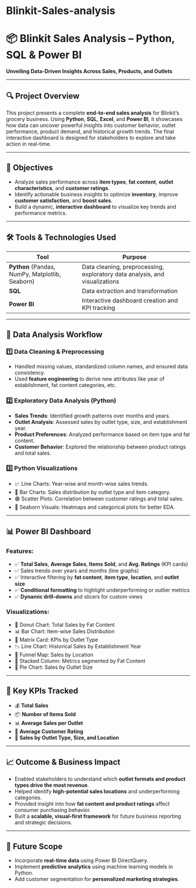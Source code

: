 # Blinkit-Sales-analysis
# 📦 Blinkit Sales Analysis – Python, SQL & Power BI

**Unveiling Data-Driven Insights Across Sales, Products, and Outlets**

---

## 🔍 Project Overview

This project presents a complete **end-to-end sales analysis** for Blinkit’s grocery business. Using **Python**, **SQL**, **Excel**, and **Power BI**, it showcases how data can uncover powerful insights into customer behavior, outlet performance, product demand, and historical growth trends. The final interactive dashboard is designed for stakeholders to explore and take action in real-time.

---

## 🎯 Objectives

- Analyze sales performance across **item types**, **fat content**, **outlet characteristics**, and **customer ratings**.
- Identify actionable business insights to optimize **inventory**, improve **customer satisfaction**, and **boost sales**.
- Build a dynamic, **interactive dashboard** to visualize key trends and performance metrics.

---

## 🛠 Tools & Technologies Used

| Tool        | Purpose                                         |
|-------------|-------------------------------------------------|
| **Python** (Pandas, NumPy, Matplotlib, Seaborn) | Data cleaning, preprocessing, exploratory data analysis, and visualizations |
| **SQL**     | Data extraction and transformation              |
| **Power BI**| Interactive dashboard creation and KPI tracking |

---

## 🧹 Data Analysis Workflow

### 1️⃣ Data Cleaning & Preprocessing
- Handled missing values, standardized column names, and ensured data consistency.
- Used **feature engineering** to derive new attributes like year of establishment, fat content categories, etc.

### 2️⃣ Exploratory Data Analysis (Python)
- **Sales Trends**: Identified growth patterns over months and years.
- **Outlet Analysis**: Assessed sales by outlet type, size, and establishment year.
- **Product Preferences**: Analyzed performance based on item type and fat content.
- **Customer Behavior**: Explored the relationship between product ratings and total sales.

### 3️⃣ Python Visualizations
- 📈 Line Charts: Year-wise and month-wise sales trends.
- 🧮 Bar Charts: Sales distribution by outlet type and item category.
- 🟢 Scatter Plots: Correlation between customer ratings and total sales.
- 🎯 Seaborn Visuals: Heatmaps and categorical plots for better EDA.

---

## 📊 Power BI Dashboard

### Features:
- ✅ **Total Sales**, **Average Sales**, **Items Sold**, and **Avg. Ratings** (KPI cards)
- ✅ Sales trends over years and months (line graphs)
- ✅ Interactive filtering by **fat content**, **item type**, **location**, and **outlet size**
- ✅ **Conditional formatting** to highlight underperforming or outlier metrics
- ✅ **Dynamic drill-downs** and slicers for custom views

### Visualizations:
- 🍩 Donut Chart: Total Sales by Fat Content
- 📊 Bar Chart: Item-wise Sales Distribution
- 🧩 Matrix Card: KPIs by Outlet Type
- 📉 Line Chart: Historical Sales by Establishment Year
- 🧭 Funnel Map: Sales by Location
- 🧱 Stacked Column: Metrics segmented by Fat Content
- 🥧 Pie Chart: Sales by Outlet Size

---

## 📌 Key KPIs Tracked

- 💰 **Total Sales**
- 📦 **Number of Items Sold**
- 📊 **Average Sales per Outlet**
- 🌟 **Average Customer Rating**
- 🏬 **Sales by Outlet Type, Size, and Location**

---

## 📈 Outcome & Business Impact

- Enabled stakeholders to understand which **outlet formats and product types drive the most revenue**.
- Helped identify **high-potential sales locations** and underperforming categories.
- Provided insight into how **fat content and product ratings** affect consumer purchasing behavior.
- Built a **scalable, visual-first framework** for future business reporting and strategic decisions.

---

## 🚀 Future Scope

- Incorporate **real-time data** using Power BI DirectQuery.
- Implement **predictive analytics** using machine learning models in Python.
- Add customer segmentation for **personalized marketing strategies**.

 
